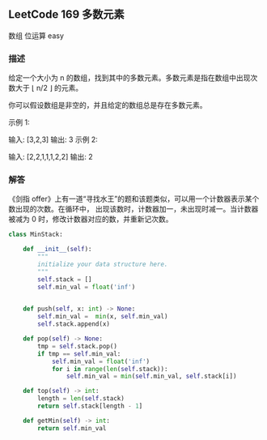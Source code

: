 ## LeetCode  169 多数元素
数组 位运算
easy
### 描述
给定一个大小为 n 的数组，找到其中的多数元素。多数元素是指在数组中出现次数大于 ⌊ n/2 ⌋ 的元素。

你可以假设数组是非空的，并且给定的数组总是存在多数元素。

示例 1:

输入: [3,2,3]
输出: 3
示例 2:

输入: [2,2,1,1,1,2,2]
输出: 2

### 解答
《剑指 offer》上有一道“寻找水王”的题和该题类似，可以用一个计数器表示某个数出现的次数。在循环中，
出现该数时，计数器加一，未出现时减一。当计数器被减为 0 时，修改计数器对应的数，并重新记次数。

```Python
class MinStack:

    def __init__(self):
        """
        initialize your data structure here.
        """
        self.stack = []
        self.min_val = float('inf')
        

    def push(self, x: int) -> None:
        self.min_val =  min(x, self.min_val)
        self.stack.append(x)

    def pop(self) -> None:
        tmp = self.stack.pop()
        if tmp == self.min_val:
            self.min_val = float('inf')
            for i in range(len(self.stack)):
                self.min_val = min(self.min_val, self.stack[i])

    def top(self) -> int:
        length = len(self.stack)
        return self.stack[length - 1]

    def getMin(self) -> int:
        return self.min_val
```